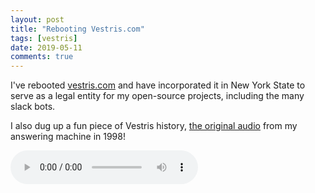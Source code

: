 ```yaml
---
layout: post
title: "Rebooting Vestris.com"
tags: [vestris]
date: 2019-05-11
comments: true
---
```

I've rebooted [vestris.com](https://www.vestris.com) and have incorporated it in New York State to serve as a legal entity for my open-source projects, including the many slack bots. 

I also dug up a fun piece of Vestris history, [the original audio](/images/posts/2019/2019-05-11-rebooting-vestris-dot-com/answering-machine.mp3) from my answering machine in 1998!

<audio controls>
	<source src='/images/posts/2019/2019-05-11-rebooting-vestris-dot-com/answering-machine.mp3' type='audio/mpeg'>
</audio>

